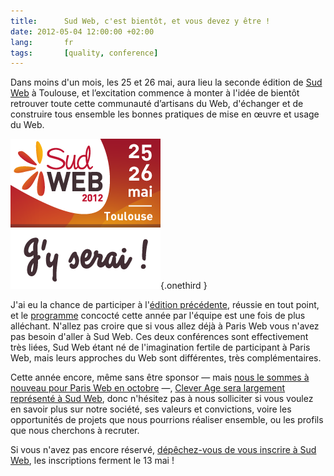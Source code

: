 ```yaml
---
title:      Sud Web, c'est bientôt, et vous devez y être !
date: 2012-05-04 12:00:00 +02:00
lang:       fr
tags:       [quality, conference]
---
```


Dans moins d'un mois, les 25 et 26 mai, aura lieu la seconde édition de [Sud Web](http://sudweb.fr/2012/) à Toulouse, et l’excitation commence à monter à l'idée de bientôt retrouver toute cette communauté d’artisans du Web, d'échanger et de construire tous ensemble les bonnes pratiques de mise en œuvre et usage du Web.

![](banniere2012fa8a.png "Sud Web 2012, j'y serai !"){.onethird }

J'ai eu la chance de participer à l'[édition précédente](/2011/04/retrouvons-nous-a-web-ux-et-sud-web-les-26-et-27-mai.html), réussie en tout point, et le [programme](http://sudweb.fr/2012/programme/) concocté cette année par l'équipe est une fois de plus alléchant. N'allez pas croire que si vous allez déjà à Paris Web vous n'avez pas besoin d'aller à Sud Web. Ces deux conférences sont effectivement très liées, Sud Web étant né de l'imagination fertile de participant à Paris Web, mais leurs approches du Web sont différentes, très complémentaires.

Cette année encore, même sans être sponsor — mais [nous le sommes à nouveau pour Paris Web en octobre](http://www.paris-web.fr/partenaires.php) —, [Clever Age sera largement représenté à Sud Web](http://www.clever-age.com/veille/blog/sud-web-2012-dans-un-mois-et-dire-qu-il-y-en-a-qui-n-ont-pas-encore-pris-leur-place.html), donc n'hésitez pas à nous solliciter si vous voulez en savoir plus sur notre société, ses valeurs et convictions, voire les opportunités de projets que nous pourrions réaliser ensemble, ou les profils que nous cherchons à recruter.

Si vous n'avez pas encore réservé, [dépêchez-vous de vous inscrire à Sud Web](http://sudweb.fr/2012/inscription/), les inscriptions ferment le 13 mai !
